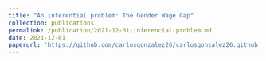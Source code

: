 ```yaml
---
title: "An inferential problem: The Gender Wage Gap"
collection: publications
permalink: /publication/2021-12-01-inferencial-problem.md
date: 2021-12-01
paperurl: 'https://github.com/carlosgonzalez26/carlosgonzalez26.github.io/blob/master/markdown_generator/group3_lab1_R.ipynb'
---
```



